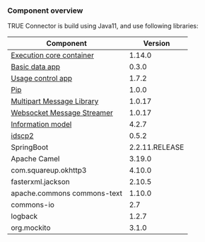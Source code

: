 ### Component overview <a href="#componentoverview" id="componentoverview"></a>

TRUE Connector is build using Java11, and use following libraries:

| Component                                                                                                                         						| Version       |
| --------------------------------------------------------------------------------------------------------------------------------------------------------- | ------------- |
| [Execution core container](https://github.com/Engineering-Research-and-Development/true-connector-execution_core_container/releases/tag/1.14.0)   		| 1.14.0 		|
| [Basic data app](https://github.com/Engineering-Research-and-Development/true-connector-basic_data_app/releases/tag/0.3.0) 								| 0.3.0 		|
| [Usage control app](https://github.com/Engineering-Research-and-Development/true-connector-uc_data_app_platoon/releases/tag/1.7.2)   						| 1.7.2 		|
| [Pip](https://github.com/Engineering-Research-and-Development/true-connector-uc_data_app_platoon/tree/1.7.2/Docker_Tecnalia_DataUsage/pip) 				| 1.0.0 		|
| [Multipart Message Library](https://github.com/Engineering-Research-and-Development/true-connector-multipart_message_library/releases/tag/1.0.17)   		| 1.0.17 		|
| [Websocket Message Streamer](https://github.com/Engineering-Research-and-Development/true-connector-websocket_message_streamer/releases/tag/1.0.17) 		| 1.0.17 		|
| [Information model](https://github.com/International-Data-Spaces-Association/InformationModel)                                    						| 4.2.7         |
| [idscp2](https://github.com/International-Data-Spaces-Association/idscp2-jvm)                                                     						| 0.5.2         |
| SpringBoot                                                                                                                        						| 2.2.11.RELEASE|
| Apache Camel                                                                                                                      						| 3.19.0        |
| com.squareup.okhttp3                                                                                                             							| 4.10.0        |
| fasterxml.jackson                                                                                                                 						| 2.10.5        |
| apache.commons commons-text                                                                                                       						| 1.10.0        |
| commons-io                                                                                                                       						 	| 2.7           |
| logback                                                                                                                          						 	| 1.2.7         |
| org.mockito                                                                                                                      						 	| 3.1.0         |
